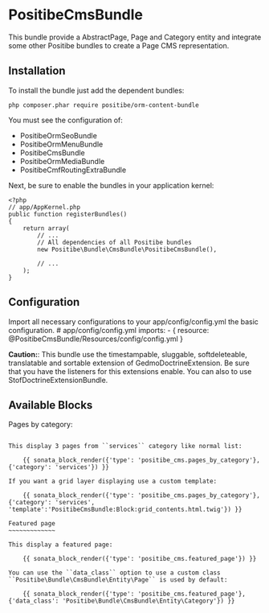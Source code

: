 PositibeCmsBundle
=================

This bundle provide a AbstractPage, Page and Category entity and integrate some other Positibe bundles to create a Page CMS representation.

Installation
------------

To install the bundle just add the dependent bundles:

    php composer.phar require positibe/orm-content-bundle

You must see the configuration of:
* PositibeOrmSeoBundle
* PositibeOrmMenuBundle
* PositibeCmsBundle
* PositibeOrmMediaBundle
* PositibeCmfRoutingExtraBundle

Next, be sure to enable the bundles in your application kernel:

    <?php
    // app/AppKernel.php
    public function registerBundles()
    {
        return array(
            // ...
            // All dependencies of all Positibe bundles
            new Positibe\Bundle\CmsBundle\PositibeCmsBundle(),

            // ...
        );
    }

Configuration
-------------

Import all necessary configurations to your app/config/config.yml the basic configuration.
    # app/config/config.yml
    imports:
        - { resource: @PositibeCmsBundle/Resources/config/config.yml }

**Caution:**: This bundle use the timestampable, sluggable, softdeleteable, translatable and sortable extension of GedmoDoctrineExtension. Be sure that you have the listeners for this extensions enable. You can also to use StofDoctrineExtensionBundle.

Available Blocks
----------------

Pages by category:
~~~~~~~~~~~~~~~~~~

This display 3 pages from ``services`` category like normal list:

    {{ sonata_block_render({'type': 'positibe_cms.pages_by_category'}, {'category': 'services'}) }}

If you want a grid layer displaying use a custom template:

    {{ sonata_block_render({'type': 'positibe_cms.pages_by_category'}, {'category': 'services', 'template':'PositibeCmsBundle:Block:grid_contents.html.twig'}) }}

Featured page
~~~~~~~~~~~~~

This display a featured page:

    {{ sonata_block_render({'type': 'positibe_cms.featured_page'}) }}

You can use the ``data_class`` option to use a custom class ``Positibe\Bundle\CmsBundle\Entity\Page`` is used by default:

    {{ sonata_block_render({'type': 'positibe_cms.featured_page'}, {'data_class': 'Positibe\Bundle\CmsBundle\Entity\Category'}) }}
